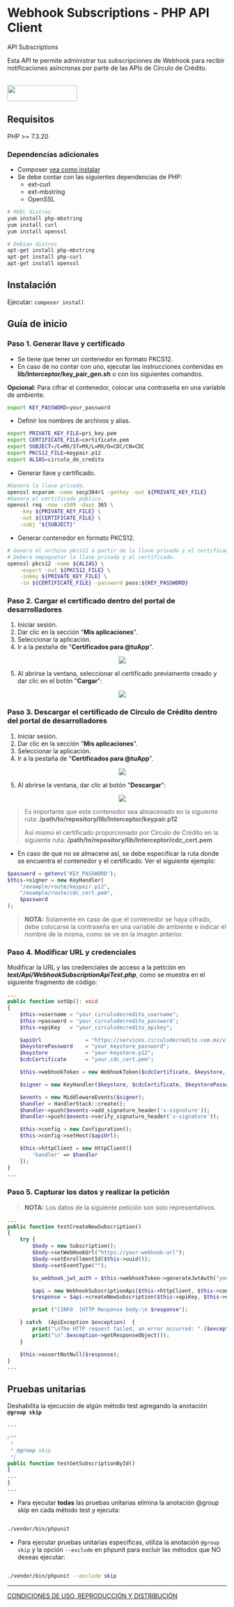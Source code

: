 # Webhook Subscriptions - PHP API Client

<p>API Subscriptions<p> <p>Esta API te permite administrar tus subscripciones de Webhook para recibir notificaciones asíncronas por parte de las APIs de Círculo de Crédito.</p><br/><img src='https://github.com/APIHub-CdC/imagenes-cdc/blob/master/circulo_de_credito-apihub.png' height='37' width='160'/><br/>

## Requisitos

PHP >= 7.3.20
### Dependencias adicionales
- Composer [vea como instalar][1]
- Se debe contar con las siguientes dependencias de PHP:
    - ext-curl
    - ext-mbstring
    - OpenSSL
```sh
# RHEL distros
yum install php-mbstring
yum install curl
yum install openssl

# Debian distros
apt-get install php-mbstring
apt-get install php-curl
apt-get install openssl
```

## Instalación

Ejecutar: `composer install`

## Guía de inicio

### Paso 1. Generar llave y certificado

- Se tiene que tener un contenedor en formato PKCS12.
- En caso de no contar con uno, ejecutar las instrucciones contenidas en **lib/Interceptor/key_pair_gen.sh** o con los siguientes comandos.

**Opcional**: Para cifrar el contenedor, colocar una contraseña en una variable de ambiente.
```sh
export KEY_PASSWORD=your_password
```
- Definir los nombres de archivos y alias.
```sh
export PRIVATE_KEY_FILE=pri_key.pem
export CERTIFICATE_FILE=certificate.pem
export SUBJECT=/C=MX/ST=MX/L=MX/O=CDC/CN=CDC
export PKCS12_FILE=keypair.p12
export ALIAS=circulo_de_credito
```
- Generar llave y certificado.
```sh
#Genera la llave privada.
openssl ecparam -name secp384r1 -genkey -out ${PRIVATE_KEY_FILE}
#Genera el certificado público.
openssl req -new -x509 -days 365 \
    -key ${PRIVATE_KEY_FILE} \
    -out ${CERTIFICATE_FILE} \
    -subj "${SUBJECT}"
```
- Generar contenedor en formato PKCS12.
```sh
# Genera el archivo pkcs12 a partir de la llave privada y el certificado.
# Deberá empaquetar la llave privada y el certificado.
openssl pkcs12 -name ${ALIAS} \
    -export -out ${PKCS12_FILE} \
    -inkey ${PRIVATE_KEY_FILE} \
    -in ${CERTIFICATE_FILE} -password pass:${KEY_PASSWORD}
```

### Paso 2. Cargar el certificado dentro del portal de desarrolladores

 1. Iniciar sesión.
 2. Dar clic en la sección "**Mis aplicaciones**".
 3. Seleccionar la aplicación.
 4. Ir a la pestaña de "**Certificados para @tuApp**".
    <p align="center">
      <img src="https://github.com/APIHub-CdC/imagenes-cdc/blob/master/applications.png">
    </p>
 5. Al abrirse la ventana, seleccionar el certificado previamente creado y dar clic en el botón "**Cargar**":
    <p align="center">
      <img src="https://github.com/APIHub-CdC/imagenes-cdc/blob/master/upload_cert.png">
    </p>

### Paso 3. Descargar el certificado de Círculo de Crédito dentro del portal de desarrolladores

 1. Iniciar sesión.
 2. Dar clic en la sección "**Mis aplicaciones**".
 3. Seleccionar la aplicación.
 4. Ir a la pestaña de "**Certificados para @tuApp**".
    <p align="center">
        <img src="https://github.com/APIHub-CdC/imagenes-cdc/blob/master/applications.png">
    </p>
 5. Al abrirse la ventana, dar clic al botón "**Descargar**":
    <p align="center">
        <img src="https://github.com/APIHub-CdC/imagenes-cdc/blob/master/download_cert.png">
    </p>
 > Es importante que este contenedor sea almacenado en la siguiente ruta:
 > **/path/to/repository/lib/Interceptor/keypair.p12**
 >
 > Así mismo el certificado proporcionado por Círculo de Crédito en la siguiente ruta:
 > **/path/to/repository/lib/Interceptor/cdc_cert.pem**
- En caso de que no se almacene así, se debe especificar la ruta donde se encuentra el contenedor y el certificado. Ver el siguiente ejemplo:
```php
$password = getenv('KEY_PASSWORD');
$this->signer = new KeyHandler(
    "/example/route/keypair.p12",
    "/example/route/cdc_cert.pem",
    $password
);
```
 > **NOTA:** Solamente en caso de que el contenedor se haya cifrado, debe colocarse la contraseña en una variable de ambiente e indicar el nombre de la misma, como se ve en la imagen anterior.

 
### Paso 4. Modificar URL y credenciales

 Modificar la URL y las credenciales de acceso a la petición en ***test/Api/WebhookSubscriptionApiTest.php***, como se muestra en el siguiente fragmento de código:

```php
...
public function setUp(): void
{
    $this->username = "your_circulodecredito_username";
    $this->password = 'your_circulodecredito_password';
    $this->apiKey   = "your_circulodecredito_apikey";

    $apiUrl              = "https://services.circulodecredito.com.mx/v1/subscriptions";
    $keystorePassword    = "your_keystore_password";
    $keystore            = "your-keystore.p12";
    $cdcCertificate      = "your.cdc_cert.pem";

    $this->webhookToken = new WebhookToken($cdcCertificate, $keystore, $keystorePassword);

    $signer = new KeyHandler($keystore, $cdcCertificate, $keystorePassword);

    $events = new MiddlewareEvents($signer);
    $handler = HandlerStack::create();
    $handler->push($events->add_signature_header('x-signature'));
    $handler->push($events->verify_signature_header('x-signature'));

    $this->config = new Configuration();
    $this->config->setHost($apiUrl);

    $this->httpClient = new HttpClient([
        'handler' => $handler
    ]);
}
...
 ```
 
### Paso 5. Capturar los datos y realizar la petición

> **NOTA:** Los datos de la siguiente petición son solo representativos.

```php
...
public function testCreateNewSubscription()
{
    try {
        $body = new Subscription();
        $body->setWebHookUrl("https://your-webhook-url");
        $body->setEnrollmentId($this->uuid());
        $body->setEventType("");

        $x_webhook_jwt_auth = $this->webhookToken->generateJwtAuth("your-webhook-user", "your-webhook-password");

        $api = new WebhookSubscriptionApi($this->httpClient, $this->config);
        $response = $api->createNewSubscription($this->apiKey, $this->username, $this->password, $x_webhook_jwt_auth, $body);

        print ("[INFO  ]HTTP Response body:\n $response");

    } catch  (ApiException $exception)  {
        print("\nThe HTTP request failed, an error occurred: ".($exception->getMessage()));
        print("\n".$exception->getResponseObject());
    }

    $this->assertNotNull($response);
}
...
```

## Pruebas unitarias

Deshabilita la ejecución de algún método test agregando la anotación **`@group skip`**

```php
...

/**
 * 
 * @group skip
 */
public function testGetSubscriptionById()
{
...
}
...
```

 - Para ejecutar **todas** las pruebas unitarias elimina la anotación @group skip en cada método test y ejecuta:

```sh

./vendor/bin/phpunit

```

 - Para ejecutar pruebas unitarias específicas, utiliza la anotación
   `@group skip` y la opción `--exclude` en phpunit para excluir las métodos que NO deseas ejecutar:

```sh

./vendor/bin/phpunit --exclude skip

```

[1]: https://getcomposer.org/doc/00-intro.md#installation-linux-unix-macos

---
[CONDICIONES DE USO, REPRODUCCIÓN Y DISTRIBUCIÓN](https://github.com/APIHub-CdC/licencias-cdc)

[1]: https://getcomposer.org/doc/00-intro.md#installation-linux-unix-macos